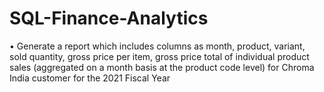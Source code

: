 # SQL-Finance-Analytics
•	Generate a report which includes columns as month, product, variant, sold quantity, gross price per item, gross price total of individual product sales (aggregated on a month basis at the product code level) for Chroma India customer for the 2021 Fiscal Year 
